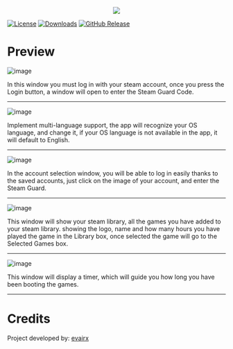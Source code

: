 
 <p align="center">  <img src="https://raw.githubusercontent.com/evairx/hours-booster/main/doc/banner.jpg">  </p>
 
 [![License](https://img.shields.io/github/license/evairx/hours-booster.svg?label=License&maxAge=86400)](./LICENSE) [![Downloads](https://img.shields.io/github/downloads/evairx/hours-booster/total.svg)](https://github.com/evairx/hours-booster/releases) [![GitHub Release](https://img.shields.io/github/release/evairx/hours-booster.svg?label=Latest&maxAge=60)](https://github.com/evairx/hours-booster/releases)


# Preview

![image](https://raw.githubusercontent.com/evairx/hours-booster/main/doc/login.png)

In this window you must log in with your steam account, once you press the Login button, a window will open to enter the Steam Guard Code.

---

![image](https://raw.githubusercontent.com/evairx/hours-booster/main/doc/MultiLng.png)

Implement multi-language support, the app will recognize your OS language, and change it, if your OS language is not available in the app, it will default to English.

---
![image](https://raw.githubusercontent.com/evairx/hours-booster/main/doc/windowSelect.png)

In the account selection window, you will be able to log in easily thanks to the saved accounts, just click on the image of your account, and enter the Steam Guard.

---

![image](https://raw.githubusercontent.com/evairx/hours-booster/main/doc/library.png)

This window will show your steam library, all the games you have added to your steam library. showing the logo, name and how many hours you have played the game in the Library box, once selected the game will go to the Selected Games box.

---

![image](https://github.com/evairx/hours-booster/blob/main/doc/Boosting.png?raw=true)

This window will display a timer, which will guide you how long you have been booting the games.

---
# Credits

Project developed by: [evairx](https://github.com/evairx)